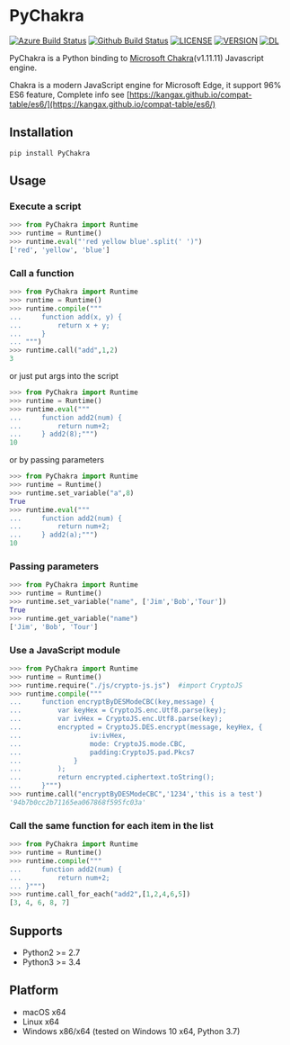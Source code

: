 # PyChakra

[![Azure Build Status](https://dev.azure.com/zhengrenzhe/All%20Code%20Tests/_apis/build/status/PyChakra?branchName=master)](https://dev.azure.com/zhengrenzhe/All%20Code%20Tests/_build/latest?definitionId=2&branchName=master)
[![Github Build Status](https://github.com/zhengrenzhe/PyChakra/workflows/Test/badge.svg)](https://github.com/zhengrenzhe/PyChakra/actions)
[![LICENSE](https://img.shields.io/github/license/zhengrenzhe/PyChakra.svg)](https://github.com/zhengrenzhe/PyChakra)
[![VERSION](https://img.shields.io/pypi/v/PyChakra.svg)](https://pypi.org/project/PyChakra/)
[![DL](https://img.shields.io/pypi/dm/PyChakra.svg)](https://pypi.org/project/PyChakra/)


PyChakra is a Python binding to [Microsoft Chakra](https://github.com/Microsoft/ChakraCore)(v1.11.11) Javascript engine.

Chakra is a modern JavaScript engine for Microsoft Edge, it support 96% ES6 feature, Complete info see [https://kangax.github.io/compat-table/es6/](https://kangax.github.io/compat-table/es6/)

## Installation

```
pip install PyChakra
```

## Usage
### Execute a script
```python
>>> from PyChakra import Runtime
>>> runtime = Runtime()
>>> runtime.eval("'red yellow blue'.split(' ')")
['red', 'yellow', 'blue']
```

### Call a function
```python
>>> from PyChakra import Runtime
>>> runtime = Runtime()
>>> runtime.compile("""
...     function add(x, y) {
...         return x + y;
...     }
... """)
>>> runtime.call("add",1,2)
3
```
or just put args into the script
```python
>>> from PyChakra import Runtime
>>> runtime = Runtime()
>>> runtime.eval("""
...     function add2(num) {
...         return num+2;
...     } add2(8);""")
10
```
or by passing parameters
```python
>>> from PyChakra import Runtime
>>> runtime = Runtime()
>>> runtime.set_variable("a",8)
True
>>> runtime.eval("""
...     function add2(num) {
...         return num+2;
...     } add2(a);""")
10
```


### Passing parameters
```python
>>> from PyChakra import Runtime
>>> runtime = Runtime()
>>> runtime.set_variable("name", ['Jim','Bob','Tour'])
True
>>> runtime.get_variable("name")
['Jim', 'Bob', 'Tour']
```

### Use a JavaScript module
```python
>>> from PyChakra import Runtime
>>> runtime = Runtime()
>>> runtime.require("./js/crypto-js.js")  #import CryptoJS
>>> runtime.compile("""
...     function encryptByDESModeCBC(key,message) {
...         var keyHex = CryptoJS.enc.Utf8.parse(key);
...         var ivHex = CryptoJS.enc.Utf8.parse(key);
...         encrypted = CryptoJS.DES.encrypt(message, keyHex, {
...                 iv:ivHex,
...                 mode: CryptoJS.mode.CBC,
...                 padding:CryptoJS.pad.Pkcs7
...             }
...         );
...         return encrypted.ciphertext.toString();
...     }""")
>>> runtime.call("encryptByDESModeCBC",'1234','this is a test')
'94b7b0cc2b71165ea067868f595fc03a'
```

### Call the same function for each item in the list
```python
>>> from PyChakra import Runtime
>>> runtime = Runtime()
>>> runtime.compile("""
...     function add2(num) {
...         return num+2;
... }""")
>>> runtime.call_for_each("add2",[1,2,4,6,5])
[3, 4, 6, 8, 7]

```

## Supports

- Python2 >= 2.7
- Python3 >= 3.4

## Platform

- macOS x64
- Linux x64
- Windows x86/x64 (tested on Windows 10 x64, Python 3.7)
